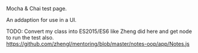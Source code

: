 
Mocha & Chai test page.

An addaption for use in a UI.

TODO: Convert my class into ES2015/ES6 like Zheng did here and get node to run the test also. https://github.com/zhengl/mentoring/blob/master/notes-oop/app/Notes.js
